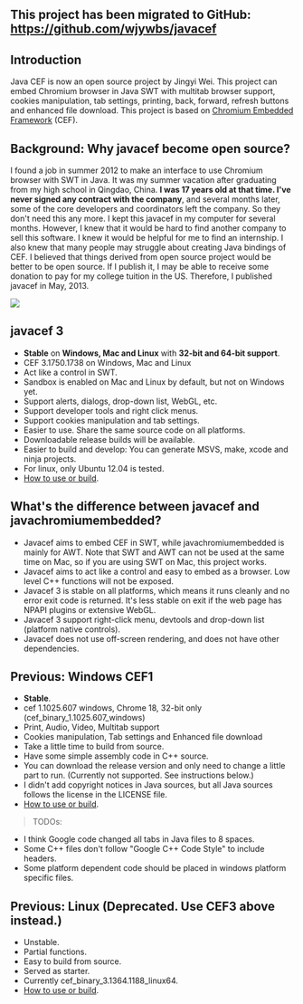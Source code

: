 ## This project has been migrated to GitHub: https://github.com/wjywbs/javacef ##

## Introduction ##
Java CEF is now an open source project by Jingyi Wei. This project can embed Chromium browser in Java SWT with multitab browser support, cookies manipulation, tab settings, printing, back, forward, refresh buttons and enhanced file download. This project is based on [Chromium Embedded Framework](http://code.google.com/p/chromiumembedded/) (CEF).

## Background: Why javacef become open source? ##
I found a job in summer 2012 to make an interface to use Chromium browser with SWT in Java. It was my summer vacation after graduating from my high school in Qingdao, China. **I was 17 years old at that time. I've never signed any contract with the company**, and several months later, some of the core developers and coordinators left the company. So they don't need this any more. I kept this javacef in my computer for several months. However, I knew that it would be hard to find another company to sell this software. I knew it would be helpful for me to find an internship. I also knew that many people may struggle about creating Java bindings of CEF. I believed that things derived from open source project would be better to be open source. If I publish it, I may be able to receive some donation to pay for my college tuition in the US. Therefore, I published javacef in May, 2013.

[![](https://www.paypalobjects.com/en_US/i/btn/btn_donate_LG.gif)](https://www.paypal.com/cgi-bin/webscr?cmd=_s-xclick&hosted_button_id=9XACJ27BHJ35U)

## javacef 3 ##
  * **Stable** on **Windows, Mac and Linux** with **32-bit and 64-bit support**.
  * CEF 3.1750.1738 on Windows, Mac and Linux
  * Act like a control in SWT.
  * Sandbox is enabled on Mac and Linux by default, but not on Windows yet.
  * Support alerts, dialogs, drop-down list, WebGL, etc.
  * Support developer tools and right click menus.
  * Support cookies manipulation and tab settings.
  * Easier to use. Share the same source code on all platforms.
  * Downloadable release builds will be available.
  * Easier to build and develop: You can generate MSVS, make, xcode and ninja projects.
  * For linux, only Ubuntu 12.04 is tested.
  * [How to use or build](CEF3Instructions.md).

## What's the difference between javacef and javachromiumembedded? ##
  * Javacef aims to embed CEF in SWT, while javachromiumembedded is mainly for AWT. Note that SWT and AWT can not be used at the same time on Mac, so if you are using SWT on Mac, this project works.
  * Javacef aims to act like a control and easy to embed as a browser. Low level C++ functions will not be exposed.
  * Javacef 3 is stable on all platforms, which means it runs cleanly and no error exit code is returned. It's less stable on exit if the web page has NPAPI plugins or extensive WebGL.
  * Javacef 3 support right-click menu, devtools and drop-down list (platform native controls).
  * Javacef does not use off-screen rendering, and does not have other dependencies.

## Previous: Windows CEF1 ##
  * **Stable**.
  * cef 1.1025.607 windows, Chrome 18, 32-bit only (cef\_binary\_1.1025.607\_windows)
  * Print, Audio, Video, Multitab support
  * Cookies manipulation, Tab settings and Enhanced file download
  * Take a little time to build from source.
  * Have some simple assembly code in C++ source.
  * You can download the release version and only need to change a little part to run. (Currently not supported. See instructions below.)
  * I didn't add copyright notices in Java sources, but all Java sources follows the license in the LICENSE file.
  * [How to use or build](WindowsInstructions.md).

> TODOs:
  * I think Google code changed all tabs in Java files to 8 spaces.
  * Some C++ files don't follow "Google C++ Code Style" to include headers.
  * Some platform dependent code should be placed in windows platform specific files.

## Previous: Linux (Deprecated. Use CEF3 above instead.) ##
  * Unstable.
  * Partial functions.
  * Easy to build from source.
  * Served as starter.
  * Currently cef\_binary\_3.1364.1188\_linux64.
  * [How to use or build](LinuxInstructions.md).